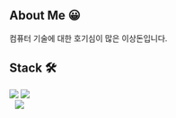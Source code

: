 ## About Me 😀
컴퓨터 기술에 대한 호기심이 많은 이상돈입니다.

## Stack 🛠
<div>
<img src="https://img.shields.io/badge/html5-E34F26?style=flat&logo=html5&logoColor=white">
<img src="https://img.shields.io/badge/react-E34F26?style=for-the-badge&logo=html5&logoColor=white">
</div>


<a href="https://instagram.com/doniii__i">
    <img 
        src="http://img.shields.io/badge/-Instagram-black?style=flat&logo=Instagram&link=https://instagram.com/doniii__i/"
        style="height : auto; margin-left : 10px; margin-right : 10px;"/>
</a>
